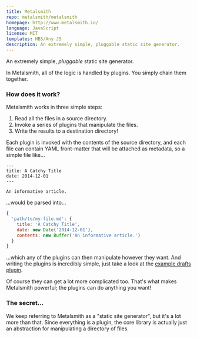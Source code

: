 ```yaml
---
title: Metalsmith
repo: metalsmith/metalsmith
homepage: http://www.metalsmith.io/
language: JavaScript
license: MIT
templates: HBS/Any JS
description: An extremely simple, pluggable static site generator.
---
```


An extremely simple, _pluggable_ static site generator.

In Metalsmith, all of the logic is handled by plugins. You simply chain them together.

### How does it work?

Metalsmith works in three simple steps:

  1. Read all the files in a source directory.
  2. Invoke a series of plugins that manipulate the files.
  3. Write the results to a destination directory!

Each plugin is invoked with the contents of the source directory, and each file can contain YAML front-matter that will be attached as metadata, so a simple file like...

    ---
    title: A Catchy Title
    date: 2014-12-01
    ---

    An informative article.

  ...would be parsed into...

```js
{
  'path/to/my-file.md': {
    title: 'A Catchy Title',
    date: new Date('2014-12-01'),
    contents: new Buffer('An informative article.')
  }
}
```

...which any of the plugins can then manipulate however they want. And writing the plugins is incredibly simple, just take a look at the [example drafts plugin](https://github.com/segmentio/metalsmith-drafts/blob/master/lib/index.js).

Of course they can get a lot more complicated too. That's what makes Metalsmith powerful; the plugins can do anything you want!

### The secret...

We keep referring to Metalsmith as a "static site generator", but it's a lot more than that. Since everything is a plugin, the core library is actually just an abstraction for manipulating a directory of files.
